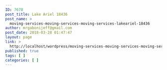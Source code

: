 ```yaml
---
ID: 7678
post_title: Lake Ariel 18436
post_name: >
  moving-services-moving-services-moving-services-lakeariel-18436
author: mrgabonijeff@gmail.com
post_date: 2018-03-28 01:47:47
layout: page
link: >
  http://localhost/wordpress/moving-services-moving-services-moving-services-lakeariel-18436/
published: true
tags: [ ]
categories: [ ]
---
```

